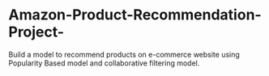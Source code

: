 # Amazon-Product-Recommendation-Project-
Build a model to recommend products on e-commerce website using Popularity Based model and collaborative filtering model.
